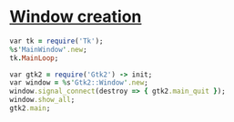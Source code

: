 [1]: http://rosettacode.org/wiki/Window_creation

# [Window creation][1]

```ruby
var tk = require('Tk');
%s'MainWindow'.new;
tk.MainLoop;
```
```ruby
var gtk2 = require('Gtk2') -> init;
var window = %s'Gtk2::Window'.new;
window.signal_connect(destroy => { gtk2.main_quit });
window.show_all;
gtk2.main;
```